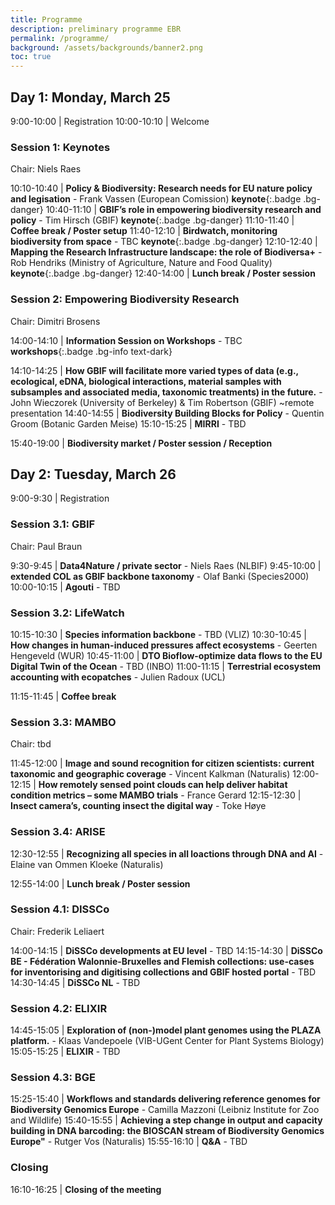 ```yaml
---
title: Programme
description: preliminary programme EBR
permalink: /programme/
background: /assets/backgrounds/banner2.png
toc: true
---
```


<style>
  .table td:first-of-type {
    width: 20%;
  }
</style>

## Day 1: Monday, March 25

 9:00-10:00 | Registration
10:00-10:10 | Welcome

### Session 1: Keynotes

Chair: Niels Raes

10:10-10:40 | **Policy & Biodiversity: Research needs for EU nature policy and legisation** - Frank Vassen (European Comission) **keynote**{:.badge .bg-danger}
10:40-11:10 | **GBIF’s role in empowering biodiversity research and policy** - Tim Hirsch (GBIF) **keynote**{:.badge .bg-danger}
11:10-11:40 | **Coffee break / Poster setup** <i class="fas fa-coffee"></i>
11:40-12:10 | **Birdwatch, monitoring biodiversity from space** - TBC **keynote**{:.badge .bg-danger}
12:10-12:40 | **Mapping the Research Infrastructure landscape: the role of Biodiversa+** - Rob Hendriks (Ministry of Agriculture, Nature and Food Quality) **keynote**{:.badge .bg-danger}
12:40-14:00 | **Lunch break / Poster session** <i class="fas fa-coffee"></i>

### Session 2: Empowering Biodiversity Research

Chair: Dimitri Brosens

14:00-14:10 | **Information Session on Workshops** - TBC **workshops**{:.badge .bg-info text-dark}

14:10-14:25 | **How GBIF will facilitate more varied types of data (e.g., ecological, eDNA, biological interactions, material samples with subsamples and associated media, taxonomic treatments) in the future.** - John Wieczorek (University of Berkeley) & Tim Robertson (GBIF) ~remote presentation
14:40-14:55 | **Biodiversity Building Blocks for Policy** - Quentin Groom (Botanic Garden Meise)
15:10-15:25 | **MIRRI** - TBD

15:40-19:00 | **Biodiversity market / Poster session / Reception** <i class="fa fa-coffee"></i>

## Day 2: Tuesday, March 26

 9:00-9:30 | Registration

### Session 3.1: GBIF

Chair: Paul Braun

 9:30-9:45  | **Data4Nature / private sector** - Niels Raes (NLBIF)
 9:45-10:00 | **extended COL as GBIF backbone taxonomy** - Olaf Banki (Species2000)
10:00-10:15 | **Agouti** - TBD

### Session 3.2: LifeWatch

10:15-10:30 | **Species information backbone** - TBD (VLIZ)
10:30-10:45 | **How changes in human-induced pressures affect ecosystems** - Geerten Hengeveld (WUR)
10:45-11:00 | **DTO Bioflow-optimize data flows to the EU Digital Twin of the Ocean** - TBD (INBO)
11:00-11:15 | **Terrestrial ecosystem accounting with ecopatches** - Julien Radoux (UCL)


11:15-11:45 | **Coffee break** <i class="fas fa-coffee"></i>

### Session 3.3: MAMBO

Chair: tbd

11:45-12:00 | **Image and sound recognition for citizen scientists: current taxonomic and geographic coverage** - Vincent Kalkman (Naturalis)
12:00-12:15 | **How remotely sensed point clouds can help deliver habitat condition metrics – some MAMBO trials** - France Gerard 
12:15-12:30 | **Insect camera’s, counting insect the digital way** - Toke Høye

### Session 3.4: ARISE

12:30-12:55 | **Recognizing all species in all loactions through DNA and AI** - Elaine van Ommen Kloeke (Naturalis)

12:55-14:00 | **Lunch break / Poster session** <i class="fas fa-coffee"></i>

### Session 4.1: DISSCo

Chair: Frederik Leliaert

14:00-14:15 | **DiSSCo developments at EU level** - TBD
14:15-14:30 | **DiSSCo BE - Fédération Walonnie-Bruxelles and Flemish collections: use-cases for inventorising and digitising collections and GBIF hosted portal** - TBD
14:30-14:45 | **DiSSCo NL** - TBD

### Session 4.2: ELIXIR

14:45-15:05 | **Exploration of (non-)model plant genomes using the PLAZA platform.** - Klaas Vandepoele (VIB-UGent Center for Plant Systems Biology)
15:05-15:25 | **ELIXIR** - TBD

### Session 4.3: BGE

15:25-15:40 | **Workflows and standards delivering reference genomes for Biodiversity Genomics Europe** - Camilla Mazzoni (Leibniz Institute for Zoo and Wildlife)
15:40-15:55 | **Achieving a step change in output and capacity building in DNA barcoding: the BIOSCAN stream of Biodiversity Genomics Europe"** - Rutger Vos (Naturalis)
15:55-16:10 | **Q&A** - TBD

### Closing

16:10-16:25 | **Closing of the meeting**
